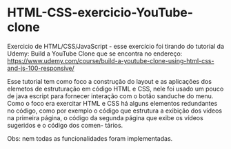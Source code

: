 # HTML-CSS-exercicio-YouTube-clone
Exercicio de HTML/CSS/JavaScript - esse exercício foi tirando do tutorial da Udemy: Build a YouTube Clone 
que se encontra no endereço: https://www.udemy.com/course/build-a-youtube-clone-using-html-css-and-js-100-responsive/ 

Esse tutorial tem como foco a construção do layout e as aplicações dos elemetos de estruturação em código HTML e CSS, 
nele foi usado um pouco de java escript para fornecer interação com o botão sanduche do menu.
Como o foco era exercitar HTML e CSS há alguns elementos redundantes no código, como por exemplo o código que estrutura 
a exibição dos vídeos na primeira página, o código da segunda página que exibe os vídeos sugeridos e o código dos comen-
tários.

Obs: nem todas as funcionalidades foram implementadas.

